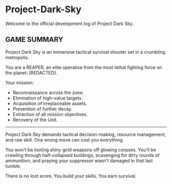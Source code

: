 # Project-Dark-Sky

Welcome to the official development log of Project Dark Sky. 

## **GAME SUMMARY**

Project Dark Sky is an immersive tactical survival shooter set in a crumbling metropolis. 

You are a REAPER, an elite operative from the most lethal fighting force on the planet: [REDACTED].

Your mission:
- Reconnaissance across the zone.
- Elimination of high-value targets.
- Acquisition of irreplaceable assets.
- Prevention of further decay.
- Extraction of all mission objectives.
- Recovery of the Unit.
---
Project Dark Sky demands tactical decision-making, resource management, and raw skill.
One wrong move can cost you everything.

You won't be looting shiny gold weapons off glowing corpses.
You'll be crawling through half-collapsed buildings, scavenging for dirty rounds of ammunition, and praying your suppressor wasn't damaged in that last tumble.

There is no loot score.
You build your skills.
You earn survival.
